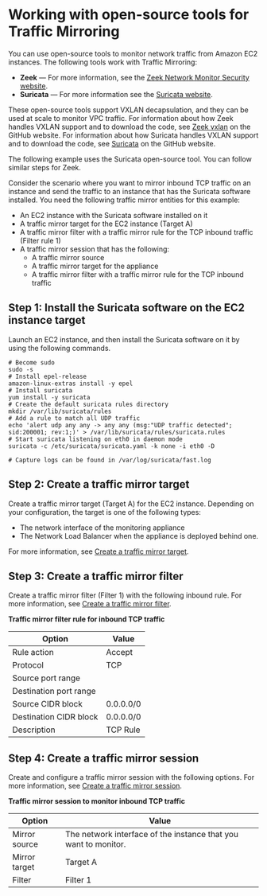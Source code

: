 # Working with open\-source tools for Traffic Mirroring<a name="tm-example-open-source"></a>

You can use open\-source tools to monitor network traffic from Amazon EC2 instances\. The following tools work with Traffic Mirroring:
+ **Zeek** — For more information, see the [Zeek Network Monitor Security website](https://www.zeek.org/)\.
+ **Suricata** — For more information see the [Suricata website](https://suricata-ids.org/)\.

These open\-source tools support VXLAN decapsulation, and they can be used at scale to monitor VPC traffic\. For information about how Zeek handles VXLAN support and to download the code, see [Zeek vxlan](https://github.com/zeek/zeek/tree/master/src/analyzer/protocol/vxlan) on the GitHub website\. For information about how Suricata handles VXLAN support and to download the code, see [Suricata](https://github.com/OISF/suricata) on the GitHub website\.

The following example uses the Suricata open\-source tool\. You can follow similar steps for Zeek\.

Consider the scenario where you want to mirror inbound TCP traffic on an instance and send the traffic to an instance that has the Suricata software installed\. You need the following traffic mirror entities for this example:
+ An EC2 instance with the Suricata software installed on it
+ A traffic mirror target for the EC2 instance \(Target A\)
+ A traffic mirror filter with a traffic mirror rule for the TCP inbound traffic \(Filter rule 1\)
+ A traffic mirror session that has the following:
  + A traffic mirror source
  + A traffic mirror target for the appliance
  + A traffic mirror filter with a traffic mirror rule for the TCP inbound traffic

## Step 1: Install the Suricata software on the EC2 instance target<a name="tm-example-open-source-install-software"></a>

Launch an EC2 instance, and then install the Suricata software on it by using the following commands\.

```
# Become sudo
sudo -s
# Install epel-release
amazon-linux-extras install -y epel
# Install suricata
yum install -y suricata
# Create the default suricata rules directory
mkdir /var/lib/suricata/rules
# Add a rule to match all UDP traffic
echo 'alert udp any any -> any any (msg:"UDP traffic detected"; sid:200001; rev:1;)' > /var/lib/suricata/rules/suricata.rules
# Start suricata listening on eth0 in daemon mode
suricata -c /etc/suricata/suricata.yaml -k none -i eth0 -D

# Capture logs can be found in /var/log/suricata/fast.log
```

## Step 2: Create a traffic mirror target<a name="tm-example-open-source-step-create-target"></a>

Create a traffic mirror target \(Target A\) for the EC2 instance\. Depending on your configuration, the target is one of the following types:
+ The network interface of the monitoring appliance
+ The Network Load Balancer when the appliance is deployed behind one\.

For more information, see [Create a traffic mirror target](traffic-mirroring-target.md#create-traffic-mirroring-target)\.

## Step 3: Create a traffic mirror filter<a name="tm-example-open-source-step-create-filter"></a>

Create a traffic mirror filter \(Filter 1\) with the following inbound rule\. For more information, see [Create a traffic mirror filter](traffic-mirroring-filter.md#create-traffic-mirroring-filter)\.


**Traffic mirror filter rule for inbound TCP traffic**  

| Option | Value | 
| --- | --- | 
| Rule action | Accept | 
| Protocol | TCP | 
| Source port range |  | 
| Destination port range |  | 
| Source CIDR block | 0\.0\.0\.0/0 | 
| Destination CIDR block | 0\.0\.0\.0/0 | 
| Description | TCP Rule | 

## Step 4: Create a traffic mirror session<a name="tm-example-open-source-step-create-session"></a>

Create and configure a traffic mirror session with the following options\. For more information, see [Create a traffic mirror session](traffic-mirroring-session.md#create-traffic-mirroring-session)\.


**Traffic mirror session to monitor inbound TCP traffic**  

| Option | Value | 
| --- | --- | 
| Mirror source | The network interface of the instance that you want to monitor\. | 
| Mirror target | Target A | 
| Filter | Filter 1 | 